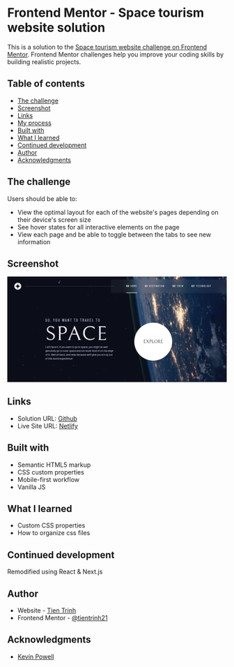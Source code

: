 # Frontend Mentor - Space tourism website solution

This is a solution to the [Space tourism website challenge on Frontend Mentor](https://www.frontendmentor.io/challenges/space-tourism-multipage-website-gRWj1URZ3). Frontend Mentor challenges help you improve your coding skills by building realistic projects.

## Table of contents

- [The challenge](#the-challenge)
- [Screenshot](#screenshot)
- [Links](#links)
- [My process](#my-process)
- [Built with](#built-with)
- [What I learned](#what-i-learned)
- [Continued development](#continued-development)
- [Author](#author)
- [Acknowledgments](#acknowledgments)

## The challenge

Users should be able to:

- View the optimal layout for each of the website's pages depending on their device's screen size
- See hover states for all interactive elements on the page
- View each page and be able to toggle between the tabs to see new information

## Screenshot

![Screenshot](./screenshot.jpg)

## Links

- Solution URL: [Github](https://github.com/tientrinh21/space-tourism-website)
- Live Site URL: [Netlify](https://space-tourism-website-tientrinh.netlify.app/)

## Built with

- Semantic HTML5 markup
- CSS custom properties
- Mobile-first workflow
- Vanilla JS

## What I learned

- Custom CSS properties
- How to organize css files

## Continued development

Remodified using React & Next.js

## Author

- Website - [Tien Trinh](https://tientrinh.netlify.app/)
- Frontend Mentor - [@tientrinh21](https://www.frontendmentor.io/profile/tientrinh21)

## Acknowledgments

- [Kevin Powell](https://www.youtube.com/kepowob)
